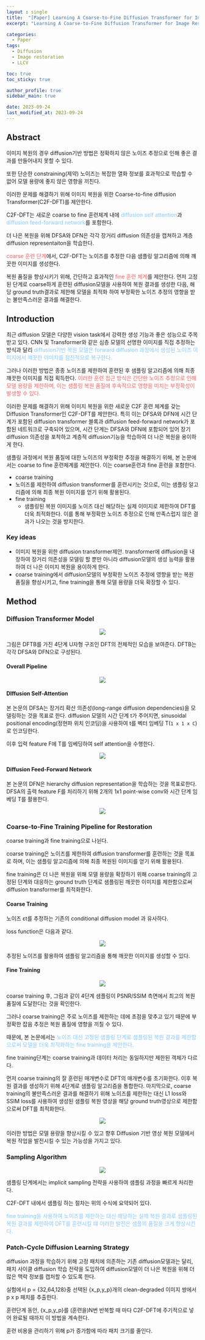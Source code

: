 ```yaml
---
layout : single
title:  "[Paper] Learning A Coarse-to-Fine Diffusion Transformer for Image Restoration"
excerpt: "Learning A Coarse-to-Fine Diffusion Transformer for Image Restoration 논문 정리"

categories:
  - Paper
tags:
  - Diffusion
  - Image restoration
  - LLCV

toc: true
toc_sticky: true

author_profile: true
sidebar_main: true

date: 2023-09-24
last_modified_at: 2023-09-24
---
```




## Abstract

이미지 복원의 경우 diffusion기반 방법은 정확하지 않은 노이즈 추정으로 인해 좋은 결과를 만들어내지 못할 수 있다. 

또한 단순한 constraining(제약) 노이즈는 복잡한 열화 정보를 효과적으로 학습할 수 없어 모델 용량에 좋지 않은 영향을 끼친다.

이러한 문제를 해결하기 위해 이미지 복원을 위한 Coarse-to-fine diffusion Transformer(C2F-DFT)를 제안한다.

C2F-DFT는 새로운 coarse to fine 훈련체계 내에 <span style="color: #88c8ff">diffusion self attention</span>과 <span style="color: #88c8ff">diffusion feed-forward network</span>를 포함한다.

더 나은 복원을 위해 DFSA와 DFN은 각각 장거리 diffusion 의존성을 캡쳐하고 계층 diffusion representaiton을 학습한다.



<span style="color: #ed6663">coarse 훈련 단계</span>에서, C2F-DFT는 노이즈를 추정한 다음 샘플링 알고리즘에 의해 꺠끗한 이미지를 생성한다.



복원 품질을 향상시키기 위해, 간단하고 효과적인 <span style="color: #ed6663">fine 훈련 체계</span>를 제안한다. 먼저 고정된 단계로 coarse하게 훈련된 diffusion모델을 사용하여 복원 결과를 생성한 다음, 해당 ground truth결과로 제한해 모델을 최적화 하여 부정확한 노이즈 추정의 영향을 받는 불만족스러운 결과를 해결한다.



## Introduction

최근 diffusion 모델은 다양한 vision task에서 강력한 생성 기능과 좋은 성능으로 주목받고 있다. CNN 및 Transformer와 같은 심층 모델의 선명한 이미지를 직접 추정하는 방식과 달리 <span style="color: #88c8ff">diffusion기반 복원 모델은 forward diffusion 과정에서 생성된 노이즈 이미지에서 꺠끗한 이미지를 점진적으로 복구한다.</span>

그러나 이러한 방법은 종종 노이즈를 제한하여 훈련된 후 샘플링 알고리즘에 의해 최종 꺠끗한 이미지를 직접 획득한다. <span style="color: #ed6663">이러한 훈련 접근 방식은 간단한 노이즈 추정으로 인해 모델 용량을 제한하며, 이는 샘플링 복원 품질에 후속적으로 영향을 미치는 부정확성이 발생할 수 있다.</span>



이러한 문제를 해결하기 위해 이미지 복원을 위한 새로운 C2F 훈련 체계를 갖는 Diffusion Transformer인 C2F-DFT를 제안한다. 특히 이는 DFSA와 DFN에 시간 단계가 포함된 diffusion transformer 블록과 diffusion feed-forward network가 포함된 네트워크로 구축되어 있으며, 시간 단계는 DFSA와 DFN에 포함되어 있어 장기 diffusion 의존성을 포착하고 계층적 diffusion기능을 학습하여 더 나은 복원을 용이하게 한다.

샘플링 과정에서 복원 품질에 대한 노이즈의 부정확한 추정을 해결하기 위해, 본 논문에서는 coarse to fine 훈련체계를 제안한다. 이는 coarse훈련과 fine 훈련을 포함한다.

-  coarse training
  - 노이즈를 제한하여 diffusion transformer를 훈련시키는 것으로, 이는 샘플링 알고리즘에 의해 최종 복원 이미지를 얻기 위해 활용된다.
- fine training
  - 샘플링된 복원 이미지를 노이즈 대신 해당하는 실제 이미지로 제한하여 DFT를 더욱 최적화한다. 이를 통해 부정확한 노이즈 추정으로 인해 만족스럽지 않은 결과가 나오는 것을 방지한다.



### Key ideas

- 이미지 복원을 위한 diffusion transformer제안. transformer에 diffusion을 내장하여 장거리 의존성을 모델링 할 뿐만 아니라 diffusion모델의 생성 능력을 활용하여 더 나은 이미지 복원을 용이하게 한다.
- coarse training에서 diffusion모델의 부정확한 노이즈 추정에 영향을 받는 복원 품질을 향상시키고, fine training을 통해 모델 용량을 더욱 확장할 수 있다.



## Method

### Diffusion Transformer Model

<p align="center"><img src="/assets/images/Paper/C2F-DFT/figure_1.png"></p>

그림은 DFTB를 가진 4단계 U자형 구조인 DFT의 전체적인 모습을 보여준다. DFTB는 각각 DFSA와 DFN으로 구성된다.



#### Overall Pipeline

<p align="center"><img src="/assets/images/Paper/C2F-DFT/figure_2.png"></p>



#### DIffusion Self-Attention

본 논문의 DFSA는 장거리 확산 의존성(long-range diffusion dependencies)을 모델링하는 것을 목표로 한다. diffusion 모델의 시간 단계 t가 주어지면, sinusoidal positional encoding(정현파 위치 인코딩)을 사용하여 t를 벡터 임베딩 T(`1 x 1 x C`)로 인코딩한다.

이후 입력 feature F에 T를 임베딩하여 self attention을 수행한다.

<p align="center"><img src="/assets/images/Paper/C2F-DFT/figure_3.png"></p>



#### Diffusion Feed-Forward Network

본 논문의 DFN은 hierarchy diffusion representation을 학습하는 것을 목표로한다. DFSA의 출력 feature F를 처리하기 위해 2개의 1x1 point-wise conv와 시간 단계 임베딩 T를 활용한다.

<p align="center"><img src="/assets/images/Paper/C2F-DFT/figure_4.png"></p>



### Coarse-to-Fine Training Pipeline for Restoration

coarse training과 fine training으로 나뉜다. 

coarse training은 노이즈를 제한하여 diffusion transformer를 훈련하는 것을 목표로 하며, 이는 샘플링 알고리즘에 의해 최종 복원된 이미지를 얻기 위해 활용된다.

fine training은 더 나은 복원을 위해 모델 용량을 확장하기 위해 coarse training의 고정된 단계와 대응하는 ground truth 단계로 샘플링된 깨끗한 이미지를 제한함으로써 diffusion transformer를 최적화한다.



#### Coarse Training

노이즈 εt를 추정하는 기존의 conditional diffusion model 과 유사하다.

loss function은 다음과 같다.

<p align="center"><img src="/assets/images/Paper/C2F-DFT/figure_5.png"></p>

추정된 노이즈를 활용하여 샘플링 알고리즘을 통해 깨끗한 이미지를 생성할 수 있다.



#### Fine Training

<p align="center"><img src="/assets/images/Paper/C2F-DFT/figure_6.png"></p>

coarse training 후, 그림과 같이 4단계 샘플링이 PSNR/SSIM 측면에서 최고의 복원 품질에 도달한다는 것을 확인한다.

그러나 coarse training은 주로 노이즈를 제한하는 데에 초점을 맞추고 있기 때문에 부정확한 잡음 추정은 복원 품질에 영향을 끼칠 수 있다.

때문에, 본 논문에서는 <span style="color: #88c8ff">노이즈 대신 고정된 샘플링 단계로 샘플링된 복원 결과를 제한함으로써 모델을 더욱 최적화하는 fine training을 제안한다.</span>

fine training단계는 coarse training과 데이터 처리는 동일하지만 제한된 객체가 다르다.



먼저 coarse training의 잘 훈련된 매개변수로 DFT의 매개변수를 초기화한다. 이후 복원 결과를 생성하기 위해 4단계로 샘플링 알고리즘을 통합한다. 마지막으로, coarse training의 불만족스러운 결과를 해결하기 위해 노이즈를 제한하는 대신 L1 loss와 SSIM loss를 사용하여 생성된 샘플링 복원 영상을 해당 ground truth영상으로 제한함으로써 DFT를 최적화한다.

<p align="center"><img src="/assets/images/Paper/C2F-DFT/figure_7.png"></p>

이러한 방법은 모델 용량을 향상시킬 수 있고 향후 Diffusion 기반 영상 복원 모델에서 복원 작업을 발전시킬 수 있는 가능성을 가지고 있다.



### Sampling Algorithm

<p align="center"><img src="/assets/images/Paper/C2F-DFT/figure_8.png"></p>

샘플링 단계에서는 implicit sampling 전략을 사용하여 샘플링 과정을 빠르게 처리한다.

C2F-DFT 내에서 샘플링 하는 절차는 위의 수식에 요약되어 있다. 

<span style="color: #88c8ff"> fine training을 사용하여 노이즈를 제한하는 대신 해당하는 실제 복원 결과로 샘플링된 복원 결과를 제한하여 DFT를 훈련시킬 떄 이러한 발전은 샘플의 품질을 크게 향상시킨다.</span>



### Patch-Cycle Diffusion Learning Strategy

diffusion 과정을 학습하기 위해 고정 패치에 의존하는 기존 diffusion모델과는 달리, 패치 사이클 diffusion 학습 전략을 도입하여 diffusion모델이 더 나은 복원을 위해 더 많은 맥락 정보를 캡처할 수 있도록 한다.

실험에서 p = {32,64,128}중 선택된 {x_p,y_p}개의 clean-degraded 이미지 쌍에서 p x p 패치를 추출한다.

훈련단계 동안, {x_p,y_p}를 (훈련을)N번 반복할 때 마다 C2F-DFT에 주기적으로 넣어 완료될 때까지 이 방법을 계속한다.

훈련 비용을 관리하기 위해 p가 증가함에 따라 패치 크기를 줄인다.

